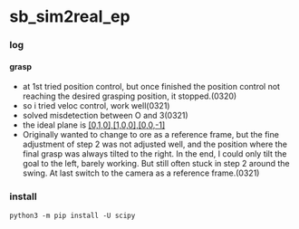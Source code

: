 # sb_sim2real_ep

### log
#### grasp
* at 1st tried position control, but once finished the position control not reaching the desired grasping position, it stopped.(0320)
* so i tried veloc control, work well(0321)
* solved misdetection between O and 3(0321)
* the ideal plane is [[0,1,0],[1,0,0],[0,0,-1]](0321)
* Originally wanted to change to ore as a reference frame, but the fine adjustment of step 2 was not adjusted well, and the position where the final grasp was always tilted to the right. In the end, I could only tilt the goal to the left, barely working. But still often stuck in step 2 around the swing. At last switch to the camera as a reference frame.(0321)

### install
```
python3 -m pip install -U scipy
```